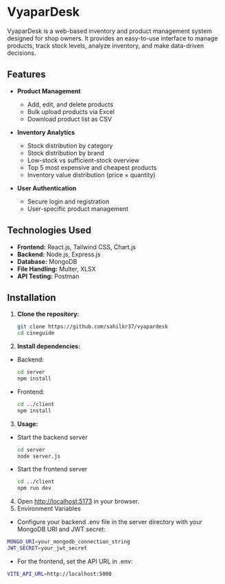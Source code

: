 # VyaparDesk

VyaparDesk is a web-based inventory and product management system designed for shop owners. It provides an easy-to-use interface to manage products, track stock levels, analyze inventory, and make data-driven decisions.

## Features

- **Product Management**

  - Add, edit, and delete products
  - Bulk upload products via Excel
  - Download product list as CSV

- **Inventory Analytics**

  - Stock distribution by category
  - Stock distribution by brand
  - Low-stock vs sufficient-stock overview
  - Top 5 most expensive and cheapest products
  - Inventory value distribution (price × quantity)

- **User Authentication**
  - Secure login and registration
  - User-specific product management

## Technologies Used

- **Frontend:** React.js, Tailwind CSS, Chart.js
- **Backend:** Node.js, Express.js
- **Database:** MongoDB
- **File Handling:** Multer, XLSX
- **API Testing:** Postman

## Installation

1.  **Clone the repository:**

    ```bash
    git clone https://github.com/sahilkr37/vyapardesk
    cd cineguide
    ```

2.  **Install dependencies:**

- Backend:
  ```bash
  cd server
  npm install
  ```
- Frontend:
  ```bash
  cd ../client
  npm install
  ```

3.  **Usage:**

- Start the backend server

  ```bash
  cd server
  node server.js
  ```

- Start the frontend server
  ```bash
  cd ../client
  npm run dev
  ```

4.  Open [http://localhost:5173](http://localhost:5173) in your browser.
5.  Environment Variables

- Configure your backend .env file in the server directory with your MongoDB URI and JWT secret:

```bash
MONGO_URI=your_mongodb_connection_string
JWT_SECRET=your_jwt_secret
```

- For the frontend, set the API URL in .env:

```bash
VITE_API_URL=http://localhost:5000
```
